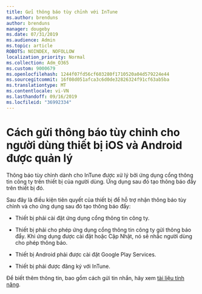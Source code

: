 ```yaml
---
title: Gửi thông báo tùy chỉnh với InTune
ms.author: brenduns
author: brenduns
manager: dougeby
ms.date: 07/31/2019
ms.audience: Admin
ms.topic: article
ROBOTS: NOINDEX, NOFOLLOW
localization_priority: Normal
ms.collection: Adm_O365
ms.custom: 9000679
ms.openlocfilehash: 1244f07fd56cf603280f1710520a04d579224e44
ms.sourcegitcommit: 16f08d051afca3c6d0de32826324f91cf63ab5ba
ms.translationtype: MT
ms.contentlocale: vi-VN
ms.lasthandoff: 09/16/2019
ms.locfileid: "36992334"
---
```

# <a name="how-to-send-custom-notifications-to-the-users-of-managed-ios-and-android-devices"></a>Cách gửi thông báo tùy chỉnh cho người dùng thiết bị iOS và Android được quản lý

Thông báo tùy chỉnh dành cho InTune được xử lý bởi ứng dụng cổng thông tin công ty trên thiết bị của người dùng. Ứng dụng sau đó tạo thông báo đẩy trên thiết bị đó.

Sau đây là điều kiện tiên quyết của thiết bị để hỗ trợ nhận thông báo tùy chỉnh và cho ứng dụng sau đó tạo thông báo đẩy:

- Thiết bị phải cài đặt ứng dụng cổng thông tin công ty.  

- Thiết bị phải cho phép ứng dụng cổng thông tin công ty gửi thông báo đẩy. Khi ứng dụng được cài đặt hoặc Cập Nhật, nó sẽ nhắc người dùng cho phép thông báo.

- Thiết bị Android phải được cài đặt Google Play Services.

- Thiết bị phải được đăng ký với InTune.

Để biết thêm thông tin, bao gồm cách gửi tin nhắn, hãy xem [tài liệu tính năng](https://docs.microsoft.com/intune/custom-notifications).
